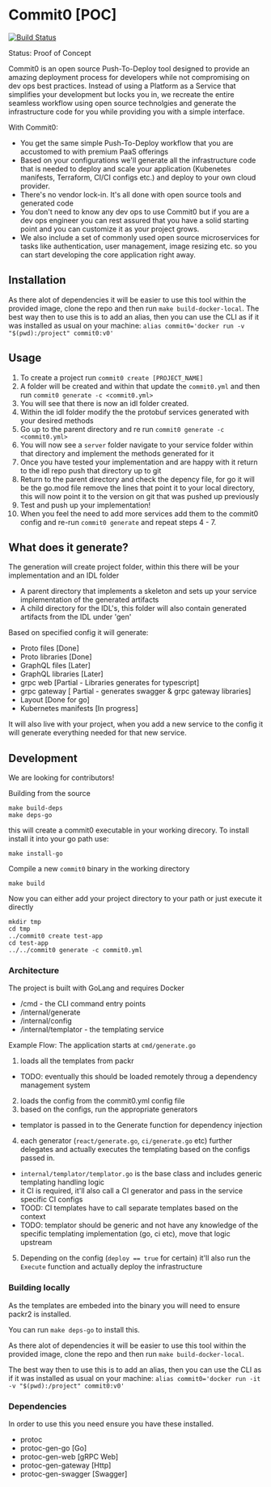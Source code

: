 # Commit0 [POC]

[![Build Status](https://travis-ci.org/commitdev/commit0.svg)](https://travis-ci.org/commitdev/commit0)

Status: Proof of Concept

Commit0 is an open source Push-To-Deploy tool designed to provide an amazing deployment process for developers while not compromising on dev ops best practices. Instead of using a Platform as a Service that simplifies your development but locks you in, we recreate the entire seamless workflow using open source technolgies and generate the infrastructure code for you while providing you with a simple interface.

With Commit0:
- You get the same simple Push-To-Deploy workflow that you are accustomed to with premium PaaS offerings
- Based on your configurations we'll generate all the infrastructure code that is needed to deploy and scale your application (Kubenetes manifests, Terraform, CI/CI configs etc.) and deploy to your own cloud provider.
- There's no vendor lock-in. It's all done with open source tools and generated code
- You don't need to know any dev ops to use Commit0 but if you are a dev ops engineer you can rest assured that you have a solid starting point and you can customize it as your project grows.
- We also include a set of commonly used open source microservices for tasks like authentication, user management, image resizing etc. so you can start developing the core application right away.

## Installation

As there alot of dependencies it will be easier to use this tool within the provided image, clone the repo and then run `make build-docker-local`.
The best way then to use this is to add an alias, then you can use the CLI as if it was installed as usual on your machine:
`alias commit0='docker run -v "$(pwd):/project" commit0:v0'`

## Usage

1) To create a project run `commit0 create [PROJECT_NAME]`
2) A folder will be created and within that update the `commit0.yml` and then run `commit0 generate -c <commit0.yml>`
3) You will see that there is now an idl folder created.
4) Within the idl folder modify the the protobuf services generated with your desired methods
5) Go up to the parent directory and re run `commit0 generate -c <commit0.yml>`
6) You will now see a `server` folder navigate to your service folder within that directory and implement the methods generated for it
7) Once you have tested your implementation and are happy with it return to the idl repo push that directory up to git
8) Return to the parent directory and check the depency file, for go it will be the go.mod file remove the lines that point it to your local directory, this will now point it to the version on git that was pushed up previously
10) Test and push up your implementation!
9) When you feel the need to add more services add them to the commit0 config and re-run `commit0 generate` and repeat steps 4 - 7.


## What does it generate?

The generation will create project folder, within this there will be your implementation and an IDL folder

* A parent directory that implements a skeleton and sets up your service implementation of the generated artifacts
* A child directory for the IDL's, this folder will also contain generated artifacts from the IDL under 'gen'

Based on specified config it will generate:
  * Proto files [Done]
  * Proto libraries [Done]
  * GraphQL files [Later]
  * GraphQL libraries [Later]
  * grpc web [Partial - Libraries generates for typescript]
  * grpc gateway [ Partial  - generates swagger & grpc gateway libraries]
  * Layout [Done for go]
  * Kubernetes manifests [In progress]

It will also live with your project, when you add a new service to the config it will generate everything needed for that new service.


## Development 
We are looking for contributors!

Building from the source
```
make build-deps
make deps-go
```
this will create a commit0 executable in your working direcory. To install install it into your go path use: 
```
make install-go
```

Compile a new `commit0` binary in the working directory
```
make build 
```

Now you can either add your project directory to your path or just execute it directly
```
mkdir tmp
cd tmp
../commit0 create test-app
cd test-app
../../commit0 generate -c commit0.yml
```

### Architecture
The project is built with GoLang and requires Docker 
- /cmd - the CLI command entry points
- /internal/generate
- /internal/config
- /internal/templator - the templating service

Example Flow:
The application starts at `cmd/generate.go`
1. loads all the templates from packr 
  - TODO: eventually this should be loaded remotely throug a dependency management system
2. loads the config from the commit0.yml config file
3. based on the configs, run the appropriate generators
  - templator is passed in to the Generate function for dependency injection
4. each generator (`react/generate.go`, `ci/generate.go` etc) further delegates and actually executes the templating based on the configs passed in.
  - `internal/templator/templator.go` is the base class and includes generic templating handling logic 
  - it CI is required, it'll also call a CI generator and pass in the service specific CI configs
  - TOOD: CI templates have to call separate templates based on the context
  - TODO: templator should be generic and not have any knowledge of the specific templating implementation (go, ci etc), move that logic upstream
5. Depending on the config (`deploy == true` for certain) it'll also run the `Execute` function and actually deploy the infrastructure

### Building locally

As the templates are embeded into the binary you will need to ensure packr2 is installed.

You can run `make deps-go` to install this.

As there alot of dependencies it will be easier to use this tool within the provided image, clone the repo and then run `make build-docker-local`.

The best way then to use this is to add an alias, then you can use the CLI as if it was installed as usual on your machine:
`alias commit0='docker run -it -v "$(pwd):/project" commit0:v0'`

### Dependencies

In order to use this you need ensure you have these installed.
* protoc
* protoc-gen-go [Go]
* protoc-gen-web [gRPC Web]
* protoc-gen-gateway [Http]
* protoc-gen-swagger [Swagger]


